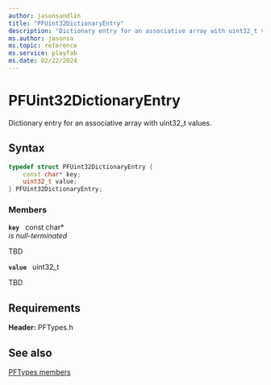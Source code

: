 ```yaml
---
author: jasonsandlin
title: "PFUint32DictionaryEntry"
description: "Dictionary entry for an associative array with uint32_t values."
ms.author: jasonsa
ms.topic: reference
ms.service: playfab
ms.date: 02/22/2024
---
```


# PFUint32DictionaryEntry  

Dictionary entry for an associative array with uint32_t values.  

## Syntax  
  
```cpp
typedef struct PFUint32DictionaryEntry {  
    const char* key;  
    uint32_t value;  
} PFUint32DictionaryEntry;  
```
  
### Members  
  
**`key`** &nbsp; const char*  
*is null-terminated*  
  
TBD  
  
**`value`** &nbsp; uint32_t  
  
TBD  
  
  
## Requirements  
  
**Header:** PFTypes.h
  
## See also  
[PFTypes members](../pftypes_members.md)  

  
  
